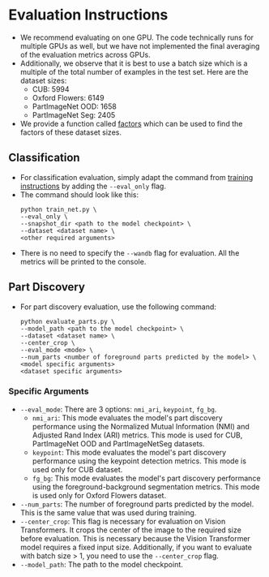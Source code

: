 # Evaluation Instructions
- We recommend evaluating on one GPU. The code technically runs for multiple GPUs as well, but we have not implemented the final averaging of the evaluation metrics across GPUs.
- Additionally, we observe that it is best to use a batch size which is a multiple of the total number of examples in the test set. Here are the dataset sizes:
  - CUB: 5994
  - Oxford Flowers: 6149
  - PartImageNet OOD: 1658
  - PartImageNet Seg: 2405
- We provide a function called [factors](utils/misc_utils.py) which can be used to find the factors of these dataset sizes.
  
## Classification
- For classification evaluation, simply adapt the command from [training instructions](training_instructions.md) by adding the `--eval_only` flag. 
- The command should look like this:
  ```
  python train_net.py \
  --eval_only \
  --snapshot_dir <path to the model checkpoint> \
  --dataset <dataset name> \
  <other required arguments>
  ```
- There is no need to specify the `--wandb` flag for evaluation. All the metrics will be printed to the console.

## Part Discovery
- For part discovery evaluation, use the following command:
  ```
  python evaluate_parts.py \
  --model_path <path to the model checkpoint> \
  --dataset <dataset name> \
  --center_crop \
  --eval_mode <mode> \
  --num_parts <number of foreground parts predicted by the model> \
  <model specific arguments> 
  <dataset specific arguments>
  ```
### Specific Arguments
- `--eval_mode`: There are 3 options: `nmi_ari`, `keypoint`, `fg_bg`.
  - `nmi_ari`: This mode evaluates the model's part discovery performance using the Normalized Mutual Information (NMI) and Adjusted Rand Index (ARI) metrics. This mode is used for CUB, PartImageNet OOD and PartImageNetSeg datasets.
  - `keypoint`: This mode evaluates the model's part discovery performance using the keypoint detection metrics. This mode is used only for CUB dataset.
  - `fg_bg`: This mode evaluates the model's part discovery performance using the foreground-background segmentation metrics. This mode is used only for Oxford Flowers dataset.
- `--num_parts`: The number of foreground parts predicted by the model. This is the same value that was used during training.
- `--center_crop`: This flag is necessary for evaluation on Vision Transformers. It crops the center of the image to the required size before evaluation. This is necessary because the Vision Transformer model requires a fixed input size. Additionally, if you want to evaluate with batch size > 1, you need to use the `--center_crop` flag.
- `--model_path`: The path to the model checkpoint.


